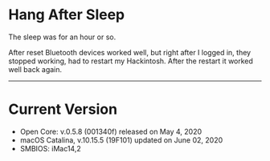 # Hang After Sleep

The sleep was for an hour or so.

After reset Bluetooth devices worked well, but right after I logged in, they stopped working, had to restart my Hackintosh. After the restart it worked well back again.

---

# Current Version

- Open Core: v.0.5.8 (001340f) released on May 4, 2020
- macOS Catalina, v.10.15.5 (19F101) updated on June 02, 2020
- SMBIOS: iMac14,2
